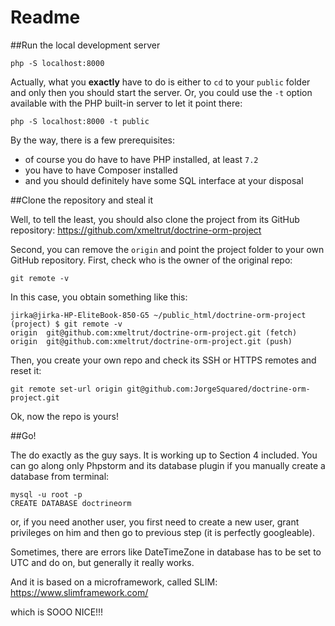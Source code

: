 Readme
======

##Run the local development server

```shell
php -S localhost:8000
```

Actually, what you **exactly** have to do is either to `cd` to your `public` folder
and only then you should start the server. Or, you could use the `-t` option available
with the PHP built-in server to let it point there:
```shell
php -S localhost:8000 -t public
```

By the way, there is a few prerequisites:
 - of course you do have to have PHP installed, at least `7.2`
 - you have to have Composer installed
 - and you should definitely have some SQL interface at your disposal

##Clone the repository and steal it

Well, to tell the least, you should also clone the project from its GitHub repository:
https://github.com/xmeltrut/doctrine-orm-project

Second, you can remove the `origin` and point the project folder to your own GitHub repository.
First, check who is the owner of the original repo:
```shell
git remote -v
```
In this case, you obtain something like this:
```shell
jirka@jirka-HP-EliteBook-850-G5 ~/public_html/doctrine-orm-project (project) $ git remote -v
origin  git@github.com:xmeltrut/doctrine-orm-project.git (fetch)
origin  git@github.com:xmeltrut/doctrine-orm-project.git (push)
```
Then, you create your own repo and check its SSH or HTTPS remotes and reset it:
```shell
git remote set-url origin git@github.com:JorgeSquared/doctrine-orm-project.git
```

Ok, now the repo is yours!

##Go!

The do exactly as the guy says. It is working up to Section 4 included. You can go along 
only Phpstorm and its database plugin if you manually create a database from terminal:

```shell
mysql -u root -p
CREATE DATABASE doctrineorm
```

or, if you need another user, you first need to create a new user, grant privileges on him
and then go to previous step (it is perfectly googleable).

Sometimes, there are errors like DateTimeZone in database has to be set to UTC and do on,
but generally it really works.

And it is based on a microframework, called SLIM:
https://www.slimframework.com/

which is SOOO NICE!!!
